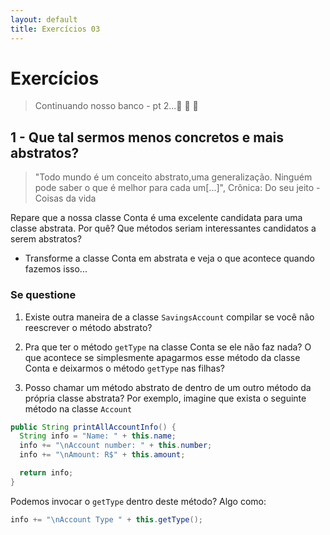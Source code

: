 ```yaml
---
layout: default
title: Exercícios 03
---
```


# Exercícios

> Continuando nosso banco - pt 2...🏦 🏧 💸 

## 1 - Que tal sermos menos concretos e mais abstratos?

> "Todo mundo é um conceito abstrato,uma generalização. Ninguém pode saber o que é melhor para cada um[...]", Crônica: Do seu jeito - Coisas da vida

Repare que a nossa classe Conta é uma excelente candidata para uma classe abstrata. Por quê? Que métodos seriam interessantes candidatos a serem abstratos?

* Transforme a classe Conta em abstrata e veja o que acontece quando fazemos isso...

### Se questione

1. Existe outra maneira de a classe `SavingsAccount` compilar se você não reescrever o método abstrato?

2. Pra que ter o método `getType` na classe Conta se ele não faz nada? O que acontece se simplesmente apagarmos esse método da classe Conta e deixarmos o método `getType` nas filhas?

3. Posso chamar um método abstrato de dentro de um outro método da própria classe abstrata? Por exemplo, imagine que exista o seguinte método na classe `Account`

```java
public String printAllAccountInfo() {
  String info = "Name: " + this.name;
  info += "\nAccount number: " + this.number;
  info += "\nAmount: R$" + this.amount;

  return info;
}
```

Podemos invocar o `getType` dentro deste método? Algo como:
```java
info += "\nAccount Type " + this.getType();
```

